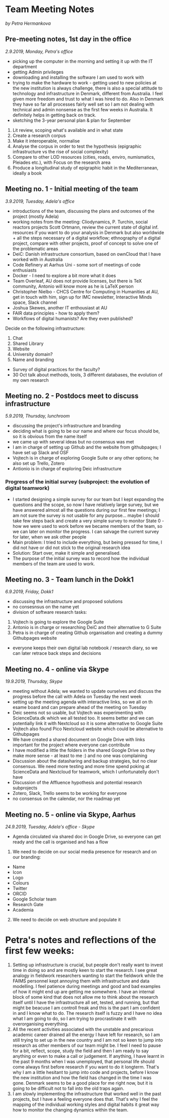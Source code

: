 # Team Meeting Notes
_by Petra Hermankova_



## Pre-meeting notes, 1st day in the office

_2.9.2019, 	Monday, Petra's office_

- picking up the computer in the morning and setting it up with the IT department
- getting Admin privileges
- downloading and installing the software I am used to work with
- trying to make the hardware to work - getting used to new policies at the new institution is always challenge, there is also a special attitude to technology and infrastructure in Denmark, different from Australia. I feel given more freedom and trust to what I was hired to do. Also in Denmark they have so far all processes fairly well set so I am not dealing with technical and admin nonsense as the first few weeks in Australia. It definitely helps in getting back on track.
- sketching the 3-year personal plan & plan for September
1. Lit review, scoping what's available and in what state
2. Create a research corpus
3. Make it interoperable, normalise
4. Analyse the corpus in order to test the hypothesis (epigraphic infrastructure vs the rise of social complexity)
5. Compare to other LOD resources (cities, roads, enviro, numismatics, Pleiades etc.), with Focus on the research area
6. Produce a longitudinal study of epigraphic habit in the Mediterranean, ideally a book


## Meeting no. 1 - Initial meeting of the team

_3.9.2019, Tuesday, Adela's office_

- introductions of the team, discussing the plans and outcomes of the project (mostly Adela)
- working notes from the meeting: Cliodynamics, P. Turchin, social reactors projects Scott Ortmann, review the current state of digital inf. resources if you want to do your analysis in Denmark but also worldwide + all the steps necessary of a digital workflow; ethnography of a digital project, compare with other projects, proof of concept to solve one of the problematic areas
- DeiC: Danish infrastructure consortium, based on ownCloud that I have worked with in Australia
- Code Refinery at Aarhus Uni - some sort of meetings of code enthusiasts
- Docker - I need to explore a bit more what it does
- Team Overleaf, AU does not provide licenses, but there is TeX community, Antonio will know more as he is LaTeX person
- Christopher Nielbo - CHCS Centre for Computing in Humanities at AU, get in touch with him, sign up for IMC newsletter, Interactive Minds space, Slack channel
- Joshua Skewes, another IT enthousiast at AU
- FAIR data principles -  how to apply them?
- Workflows of digital humanists? Are they even published?

Decide on the following infrastructure:
1. Chat
2. Shared Library
3. Website
4. University domain?
5. Name and branding

- Survey of digital practices for the faculty?
- 30 Oct talk about methods, tools, 3 different databases, the evolution of my own research


## Meeting no. 2 - Postdocs meet to discuss infrastructure

_5.9.2019, Thursday, lunchroom_

- discussing the project's infrastructure and branding
- deciding what is going to be our name and where our focus should be, so it is obvious from the name itself
- we came up with several ideas but no consensus was met
- I am in charge of setting up Github and the website from githubpages; I have set up Slack and OSF
- Vojtech is in charge of exploring Google Suite or any other options; he also set up Trello, Zotero
- Antionio is in charge of exploring Deic infrastructure

### Progress of the initial survey (subproject: the evolution of digital teamwork)
- I started designing a simple survey for our team but I kept expanding the questions and the scope, so now I have relatively large survey, but we have answered almost all the questions during our first few meetings; I am not sure the survey is not usable for any purpose... maybe I should take few steps back and create a very simple survey to monitor State 0 - how we were used to work before we became members of the team, so we can later on monitor the progress. I can salvage the current survey for later, when we ask other people
- Main problem: I tried to include everything, but being pressed for time, I did not have or did not stick to the original research idea
- Solution: Start over, make it simple and generalised.
- The purpose of the initial survey was to record how the individual members of the team are used to work.


## Meeting no. 3 - Team lunch in the Dokk1

_6.9.2019, Friday, Dokk1_

- discussing the infrastructure and proposed solutions
- no consesnsus on the name yet
- division of software research tasks: 
1. Vojtech is going to explore the Google Suite
2. Antonio is in charge or researching DeiC and their alternative to G Suite
3. Petra is in charge of creating Github organisation and creating a dummy Githubpages website
- everyone keeps their own digital lab notebook / research diary, so we can later retrace back steps and decisions


## Meeting no. 4 - online via Skype

_19.9.2019, Thursday, Skype_

- meeting without Adela; we wanted to update ourselves and discuss the progress before the call with Adela on Tuesday the next week
- setting up the meeting agenda with interactive links, so we all on th esame board and can prepare ahead of the meeting on Tuesday
- Deic seems not so usable, but Vojtech was experimenting with ScienceData.dk which we all tested too. It seems better and we can potentially link it with Nextcloud so it is some alternative to Google Suite
- Vojtech also found Pico Nextcloud website which could be alternative to Githubpages
- We have created a shared document on Google Drive with links important for the project where everyone can contribute
- I have modified a little the folders in the shared Google Drive so they make more sense - at least to me :) and no one was complaining
- Discussion about the datasharing and backup strategies, but no clear consensus. We need more testing and more time spend poking at ScienceData and Nextcloud for teamwork, which I unfortunatelly don't have
- Discussion of the Affluence hypothesis and potential research subprojects
- Zotero, Slack, Trello seems to be working for everyone
- no consensus on the calendar, nor the roadmap yet


## Meeting no. 5 - online via Skype, Aarhus

_24.9.2019, Tuesday, Adela's office - Skype_

- Agenda circulated via shared doc in Google Drive, so everyone can get ready and the call is organised and has a flow
1. We need to decide on our social media presence for research and on our branding:
- Name
- Icon
- Logo
- Colours
- Twitter
- ORCID
- Google Scholar team
- Research Gate
- Academia
2. We need to decide on web structure and populate it




# Petra's notes and reflections of the first few weeks: 

1. Setting up infrastructure is crucial, but people don't really want to invest time in doing so and are mostly keen to start the research. I see great analogy in fieldwork researchers wanting to start the fieldwork while the FAIMS personnel kept annoying them with infrastructure and data modelling. I feel patience during meetings and good and bad examples of how it might end up are getting me somewhere. I have an internal block of some kind that does not allow me to think about the research itself until I have the infrastructure all set, tested, and running, but that might be beacuse I am controll freak and this is the part I am confident in and I know what to do. The research itself is fuzzy and I have no idea what I am going to do, so I am trying to procrastinate it with overorganising everything.
2. All the recent activities associated with the unstable and precarious academic career drained all the energy I have left for research, so I am still trying to set up in the new country and I am not so keen to jump into research as other members of our team might be. I feel I need to pause for a bit, reflect, scope, study the field and then I am ready to say anything or even to make a call or judgement. If anything, I have learnt in the past 9 months when I was unemployed, that personal life should come always first before research if you want to do it longterm. That's why I am a little hesitant to jump into code and projects, before I know the new institution and how the field has changed in the time I was gone. Denmark seems to be a good place for me right now, but it is going to be difficult not to fall into the old traps again.
3. I am slowly implementing the infrastructure that worked well in the past projects, but I have a feeling everyone does that. That's why I feel the mapping of the individual working styles and digital habits it great way how to monitor the changing dynamics within the team.


